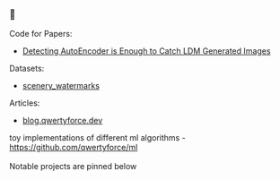 ### 👋
Code for Papers:
-  [Detecting AutoEncoder is Enough to Catch LDM Generated Images](https://github.com/qwertyforce/Detecting-AutoEncoder-is-Enough-to-Catch-LDM-Generated-Images)
  
Datasets:
- [scenery_watermarks](https://github.com/qwertyforce/scenery_watermarks)

Articles:  
- [blog.qwertyforce.dev](https://blog.qwertyforce.dev)

toy implementations of different ml algorithms - https://github.com/qwertyforce/ml  
<br>
Notable projects are pinned below
<!--
**qwertyforce/qwertyforce** is a ✨ _special_ ✨ repository because its `README.md` (this file) appears on your GitHub profile.

Here are some ideas to get you started:

- 🔭 I’m currently working on ...
- 🌱 I’m currently learning ...
- 👯 I’m looking to collaborate on ...
- 🤔 I’m looking for help with ...
- 💬 Ask me about ...
- 📫 How to reach me: ...
- 😄 Pronouns: ...
- ⚡ Fun fact: ...
-->

